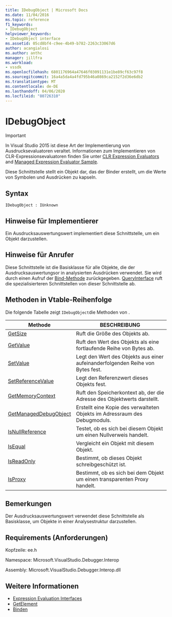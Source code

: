 ```yaml
---
title: IDebugObject | Microsoft Docs
ms.date: 11/04/2016
ms.topic: reference
f1_keywords:
- IDebugObject
helpviewer_keywords:
- IDebugObject interface
ms.assetid: 05cd8bf4-c9ee-4b49-b782-2263c33067d6
author: acangialosi
ms.author: anthc
manager: jillfra
ms.workload:
- vssdk
ms.openlocfilehash: 6801176964a47646f03091131e1be89cf63c97f8
ms.sourcegitcommit: 16a4a5da4a4fd795b46a0869ca2152f2d36e6db2
ms.translationtype: MT
ms.contentlocale: de-DE
ms.lasthandoff: 04/06/2020
ms.locfileid: "80726310"
---
```

# <a name="idebugobject"></a>IDebugObject
> [!IMPORTANT]
> In Visual Studio 2015 ist diese Art der Implementierung von Ausdrucksevaluatoren veraltet. Informationen zum Implementieren von CLR-Expressionsevaluatoren finden Sie unter [CLR Expression Evaluators](https://github.com/Microsoft/ConcordExtensibilitySamples/wiki/CLR-Expression-Evaluators) and [Managed Expression Evaluator Sample](https://github.com/Microsoft/ConcordExtensibilitySamples/wiki/Managed-Expression-Evaluator-Sample).

 Diese Schnittstelle stellt ein Objekt dar, das der Binder erstellt, um die Werte von Symbolen und Ausdrücken zu kapseln.

## <a name="syntax"></a>Syntax

```
IDebugObject : IUnknown
```

## <a name="notes-for-implementers"></a>Hinweise für Implementierer
 Ein Ausdrucksauswertungswert implementiert diese Schnittstelle, um ein Objekt darzustellen.

## <a name="notes-for-callers"></a>Hinweise für Anrufer
 Diese Schnittstelle ist die Basisklasse für alle Objekte, die der Ausdrucksauswertungsor in analysierten Ausdrücken verwendet. Sie wird durch einen Aufruf der [Bind-Methode](../../../extensibility/debugger/reference/idebugbinder-bind.md) zurückgegeben. [QueryInterface](/cpp/atl/queryinterface) ruft die spezialisierteren Schnittstellen von dieser Schnittstelle ab.

## <a name="methods-in-vtable-order"></a>Methoden in Vtable-Reihenfolge
 Die folgende Tabelle zeigt `IDebugObject`die Methoden von .

|Methode|BESCHREIBUNG|
|------------|-----------------|
|[GetSize](../../../extensibility/debugger/reference/idebugobject-getsize.md)|Ruft die Größe des Objekts ab.|
|[GetValue](../../../extensibility/debugger/reference/idebugobject-getvalue.md)|Ruft den Wert des Objekts als eine fortlaufende Reihe von Bytes ab.|
|[SetValue](../../../extensibility/debugger/reference/idebugobject-setvalue.md)|Legt den Wert des Objekts aus einer aufeinanderfolgenden Reihe von Bytes fest.|
|[SetReferenceValue](../../../extensibility/debugger/reference/idebugobject-setreferencevalue.md)|Legt den Referenzwert dieses Objekts fest.|
|[GetMemoryContext](../../../extensibility/debugger/reference/idebugobject-getmemorycontext.md)|Ruft den Speicherkontext ab, der die Adresse des Objektwerts darstellt.|
|[GetManagedDebugObject](../../../extensibility/debugger/reference/idebugobject-getmanageddebugobject.md)|Erstellt eine Kopie des verwalteten Objekts im Adressraum des Debugmoduls.|
|[IsNullReference](../../../extensibility/debugger/reference/idebugobject-isnullreference.md)|Testet, ob es sich bei diesem Objekt um einen Nullverweis handelt.|
|[IsEqual](../../../extensibility/debugger/reference/idebugobject-isequal.md)|Vergleicht ein Objekt mit diesem Objekt.|
|[IsReadOnly](../../../extensibility/debugger/reference/idebugobject-isreadonly.md)|Bestimmt, ob dieses Objekt schreibgeschützt ist.|
|[IsProxy](../../../extensibility/debugger/reference/idebugobject-isproxy.md)|Bestimmt, ob es sich bei dem Objekt um einen transparenten Proxy handelt.|

## <a name="remarks"></a>Bemerkungen
 Der Ausdrucksauswertungswert verwendet diese Schnittstelle als Basisklasse, um Objekte in einer Analysestruktur darzustellen.

## <a name="requirements"></a>Requirements (Anforderungen)
 Kopfzeile: ee.h

 Namespace: Microsoft.VisualStudio.Debugger.Interop

 Assembly: Microsoft.VisualStudio.Debugger.Interop.dll

## <a name="see-also"></a>Weitere Informationen
- [Expression Evaluation Interfaces](../../../extensibility/debugger/reference/expression-evaluation-interfaces.md)
- [GetElement](../../../extensibility/debugger/reference/idebugarrayobject-getelement.md)
- [Binden](../../../extensibility/debugger/reference/idebugbinder-bind.md)
